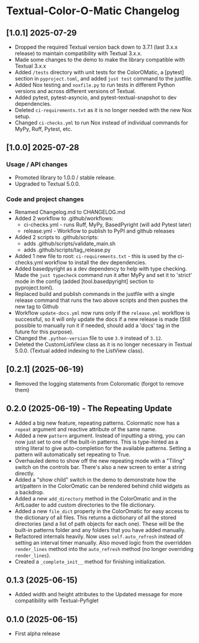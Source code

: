 # Textual-Color-O-Matic Changelog

## [1.0.1] 2025-07-29

- Dropped the required Textual version back down to 3.7.1 (last 3.x.x release) to maintain compatibility with Textual 3.x.x.
- Made some changes to the demo to make the library compatible with Textual 3.x.x
- Added `/tests` directory with unit tests for the ColorOMatic, a [pytest] section in `pyproject.toml`, and added `just test` command to the justfile.
- Added Nox testing and `noxfile.py` to run tests in different Python versions and across different versions of Textual.
- Added pytest, pytest-asyncio, and pytest-textual-snapshot to dev dependencies.
- Deleted `ci-requirements.txt` as it is no longer needed with the new Nox setup.
- Changed `ci-checks.yml` to run Nox instead of individual commands for MyPy, Ruff, Pytest, etc.

## [1.0.0] 2025-07-28

### Usage / API changes

- Promoted library to 1.0.0 / stable release.
- Upgraded to Textual 5.0.0.

### Code and project changes

- Renamed Changelog.md to CHANGELOG.md
- Added 2 workflow to .github/workflows:
  - ci-checks.yml - runs Ruff, MyPy, BasedPyright (will add Pytest later)
  - release.yml - Workflow to publish to PyPI and github releases
- Added 2 scripts to .github/scripts:
  - adds .github/scripts/validate_main.sh
  - adds .github/scripts/tag_release.py
- Added 1 new file to root: `ci-requirements.txt` - this is used by the ci-checks.yml workflow to install the dev dependencies.
- Added basedpyright as a dev dependency to help with type checking. Made the `just typecheck` command run it after MyPy and set it to 'strict' mode in the config (added [tool.basedpyright] section to pyproject.toml).
- Replaced build and publish commands in the justfile with a single release command that runs the two above scripts and then pushes the new tag to Github
- Workflow `update-docs.yml` now runs only if the `release.yml` workflow is successful, so it will only update the docs if a new release is made (Still possible to manually run it if needed, should add a 'docs' tag in the future for this purpose).
- Changed the `.python-version` file to use `3.9` instead of `3.12`.
- Deleted the CustomListView class as it is no longer necessary in Textual 5.0.0. (Textual added indexing to the ListView class).

## [0.2.1] (2025-06-19)

- Removed the logging statements from Coloromatic (forgot to remove them)

## 0.2.0 (2025-06-19) - The Repeating Update

- Added a big new feature, repeating patterns. Colormatic now has a `repeat` argument and reactive attribute of the same name.
- Added a new `pattern` argument. Instead of inputting a string, you can now just set to one of the built-in patterns. This is type-hinted as a string literal to give auto-completion for the available patterns. Setting a pattern will automatically set repeating to True.
- Overhauled demo to show off the new repeating mode with a "Tiling" switch on the controls bar. There's also a new screen to enter a string directly.
- Added a "show child" switch in the demo to demonstrate how the art/pattern in the ColorOmatic can be rendered behind child widgets as a backdrop.
- Added a new `add_directory` method in the ColorOmatic and in the ArtLoader to add custom directories to the file dictionary.
- Added a new `file_dict` property in the ColorOmatic for easy access to the dictionary of all files. This returns a dictionary of all the stored directories (and a list of path objects for each one). These will be the built-in patterns folder and any folders that you have added manually.
- Refactored internals heavily. Now uses `self.auto_refresh` instead of setting an interval timer manually. Also moved logic from the overridden `render_lines` method into the `auto_refresh` method (no longer overriding `render_lines`).
- Created a `_complete_init__` method for finishing initialization.

## 0.1.3 (2025-06-15)

- Added width and height attributes to the Updated message for more compatibility with Textual-Pyfiglet

## 0.1.0 (2025-06-15)

- First alpha release
